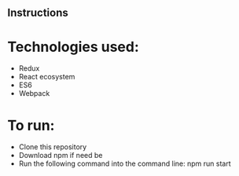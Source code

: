 ## Instructions

# Technologies used:

- Redux
- React ecosystem
- ES6
- Webpack

# To run:

- Clone this repository 
- Download npm if need be 
- Run the following command into the command line: npm run start
